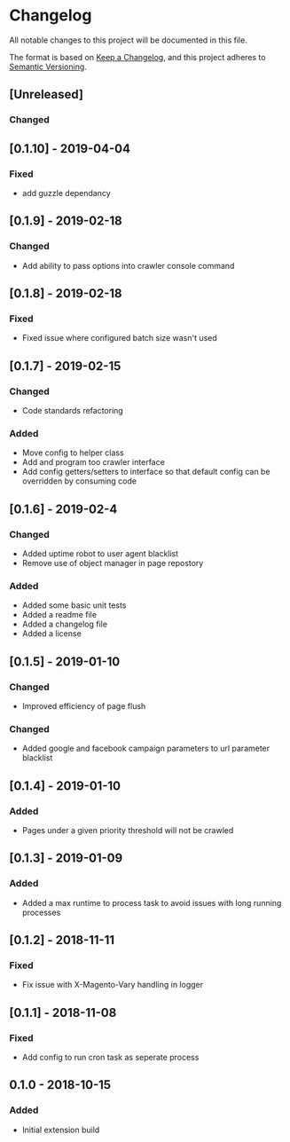# Changelog
All notable changes to this project will be documented in this file.

The format is based on [Keep a Changelog](https://keepachangelog.com/en/1.0.0/),
and this project adheres to [Semantic Versioning](https://semver.org/spec/v2.0.0.html).

## [Unreleased]
### Changed


## [0.1.10] - 2019-04-04
### Fixed
- add guzzle dependancy

## [0.1.9] - 2019-02-18
### Changed
- Add ability to pass options into crawler console command 

## [0.1.8] - 2019-02-18
### Fixed
- Fixed issue where configured batch size wasn't used 

## [0.1.7] - 2019-02-15
### Changed
- Code standards refactoring 

### Added
- Move config to helper class
- Add and program too crawler interface
- Add config getters/setters to interface so that default config can be overridden by consuming code

## [0.1.6] - 2019-02-4
### Changed
- Added uptime robot to user agent blacklist
- Remove use of object manager in page repostory

### Added
- Added some basic unit tests
- Added a readme file
- Added a changelog file
- Added a license

## [0.1.5] - 2019-01-10
### Changed
- Improved efficiency of page flush 

### Changed
- Added google and facebook campaign parameters to url parameter blacklist

## [0.1.4] - 2019-01-10
### Added
- Pages under a given priority threshold will not be crawled

## [0.1.3] - 2019-01-09
### Added
- Added a max runtime to process task to avoid issues with long running processes

## [0.1.2] - 2018-11-11
### Fixed
- Fix issue with X-Magento-Vary handling in logger

## [0.1.1] - 2018-11-08
### Fixed
- Add config to run cron task as seperate process

## 0.1.0 - 2018-10-15
### Added
- Initial extension build
